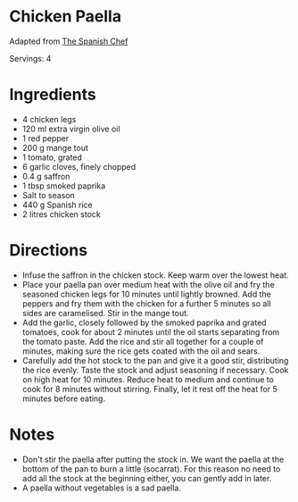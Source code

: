 # Chicken Paella

Adapted from [The Spanish Chef](https://www.thespanishchef.com/recipes/chicken-paella)

Servings: 4

# Ingredients

- 4 chicken legs
- 120 ml extra virgin olive oil
- 1 red pepper
- 200 g mange tout
- 1 tomato, grated
- 6 garlic cloves, finely chopped
- 0.4 g saffron
- 1 tbsp smoked paprika
- Salt to season
- 440 g Spanish rice
- 2 litres chicken stock

# Directions

- Infuse the saffron in the chicken stock. Keep warm over the lowest heat.
- Place your paella pan over medium heat with the olive oil and fry the seasoned chicken legs for 10 minutes until lightly browned. Add the peppers and fry them with the chicken for a further 5 minutes so all sides are caramelised. Stir in the mange tout.
- Add the garlic, closely followed by the smoked paprika and grated tomatoes, cook for about 2 minutes until the oil starts separating from the tomato paste. Add the rice and stir all together for a couple of minutes, making sure the rice gets coated with the oil and sears.
- Carefully add the hot stock to the pan and give it a good stir, distributing the rice evenly. Taste the stock and adjust seasoning if necessary. Cook on high heat for 10 minutes. Reduce heat to medium and continue to cook for 8 minutes without stirring. Finally, let it rest off the heat for 5 minutes before eating.

# Notes

- Don't stir the paella after putting the stock in. We want the paella at the bottom of the pan to burn a little (socarrat). For this reason no need to add all the stock at the beginning either, you can gently add in later.
- A paella without vegetables is a sad paella.